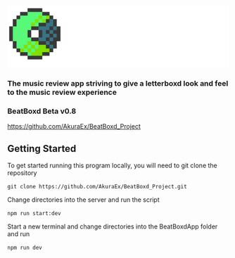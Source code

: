 ![BeatBoxd_Icon](http://github.com/AkuraEx/BeatBoxdApp/blob/main/public/BeatBoxd.png?raw=true)
### The music review app striving to give a letterboxd look and feel to the music review experience
### BeatBoxd Beta v0.8
https://github.com/AkuraEx/BeatBoxd_Project


## Getting Started
To get started running this program locally, you will need to git clone the repository
```
git clone https://github.com/AkuraEx/BeatBoxd_Project.git
```
Change directories into the server
and run the script
```
npm run start:dev
```
Start a new terminal and change
directories into the BeatBoxdApp folder
and run
```
npm run dev
```
